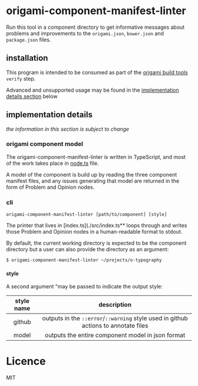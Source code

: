# origami-component-manifest-linter

Run this tool in a component directory to get informative messages about
problems and improvements to the `origami.json`, `bower.json` and `package.json`
files.

## installation

This program is intended to be consumed as part of the [origami build
tools](https://github.com/Financial-Times/origami-build-tools) `verify` step.

Advanced and unsupported usage may be found in the [implementation details
section](#implementation-details) below

## implementation details

_the information in this section is subject to change_

### origami component model

The origami-component-manifest-linter is written in TypeScript, and most of the
work takes place in [node.ts](./src/lib/node.ts) file.

A model of the component is build up by reading the three component manifest
files, and any issues generating that model are returned in the form of Problem
and Opinion nodes.

### cli

```usage
origami-component-manifest-linter [path/to/component] [style]
```

The printer that lives in [index.ts](./src/index.ts** loops through and writes
those Problem and Opinion nodes in a human-readable format to stdout.

By default, the current working directory is expected to be the component
directory but a user can also provide the directory as an argument:

```sh
$ origami-component-manifest-linter ~/projects/o-typography
```

#### style

A second argument "may be passed to indicate the output style:

| style name | description                                                                           |
|:----------:|:-------------------------------------------------------------------------------------:|
| github     | outputs  in the  `::error`/`::warning` style used in github actions to annotate files |
| model      | outputs the entire component model in json format                                     |

# Licence
MIT
